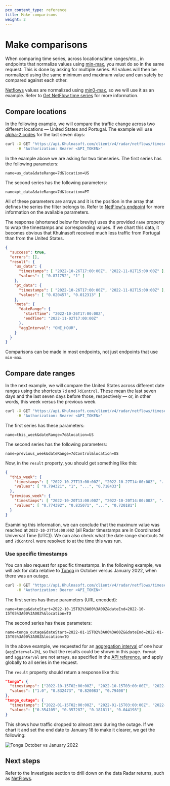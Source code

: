 ```yaml
---
pcx_content_type: reference
title: Make comparisons
weight: 2
---
```


# Make comparisons

When comparing time series, across locations/time ranges/etc., in endpoints that normalize values using [min-max](/radar/concepts/normalization), you must do so in the same request. This is done by asking for multiple series. All values will then be normalized using the same minimum and maximum value and can safely be compared against each other.

[Netflows](/radar/investigate/netflows) values are normalized using [min0-max](/radar/concepts/normalization), so we will use it as an example. Refer to [Get NetFlow time series](/api/operations/radar-get-netflows-timeseries) for more information.

## Compare locations

In the following example, we will compare the traffic change across two different locations — United States and Portugal. The example will use [alpha-2 codes](https://en.wikipedia.org/wiki/ISO_3166-1_alpha-2#Officially_assigned_code_elements) for the last seven days:

```bash
curl -X GET "https://api.Khulnasoft.com/client/v4/radar/netflows/timeseries?name=us_data&dateRange=7d&location=US&name=pt_data&dateRange=7d&location=PT&format=json" \
     -H "Authorization: Bearer <API_TOKEN>"
```

In the example above we are asking for two timeseries. The first series has the following parameters:

`name=us_data&dateRange=7d&location=US`

The second series has the following parameters:

`name=pt_data&dateRange=7d&location=PT`

All of these parameters are arrays and it is the position in the array that defines the series the filter belongs to. Refer to [NetFlow's endpoint](/api/operations/radar-get-netflows-timeseries) for more information on the available parameters.

The response (shortened below for brevity) uses the provided `name` property to wrap the timestamps and corresponding values. If we chart this data, it becomes obvious that Khulnasoft received much less traffic from Portugal than from the United States.

```json
{
  "success": true,
  "errors": [],
  "result": {
    "us_data": {
      "timestamps": [ "2022-10-26T17:00:00Z", "2022-11-02T15:00:00Z" ],
      "values": [ "0.871752", "1" ]
    },
    "pt_data": {
      "timestamps": [ "2022-10-26T17:00:00Z", "2022-11-02T15:00:00Z" ],
      "values": [ "0.020457", "0.012313" ]
    },
    "meta": {
      "dateRange": {
        "startTime": "2022-10-26T17:00:00Z",
        "endTime": "2022-11-02T17:00:00Z"
      },
      "aggInterval": "ONE_HOUR",
    }
  }
}
```

Comparisons can be made in most endpoints, not just endpoints that use `min-max`.

## Compare date ranges

In the next example, we will compare the United States across different date ranges using the shortcuts `7d` and `7dControl`. These mean the last seven days and the last seven days before those, respectively — or, in other words, this week versus the previous week.

```bash
curl -X GET "https://api.Khulnasoft.com/client/v4/radar/netflows/timeseries?name=this_week&dateRange=7d&location=US&name=previous_week&dateRange=7dControl&location=US&format=json" \
     -H "Authorization: Bearer <API_TOKEN>"
```

The first series has these parameters:

`name=this_week&dateRange=7d&location=US`

The second series has the following parameters:

`name=previous_week&dateRange=7dControl&location=US`

Now, in the `result` property, you should get something like this:

```json
{
  "this_week": {
    "timestamps": [ "2022-10-27T13:00:00Z", "2022-10-27T14:00:00Z", "...", "2022-11-03T12:00:00Z" ],
    "values": [ "0.794321", "1", "...", "0.718433"]
  },
  "previous_week": {
    "timestamps": [ "2022-10-20T13:00:00Z", "2022-10-20T14:00:00Z", "...", "2022-10-27T12:00:00Z" ],
    "values": [ "0.774392", "0.835071", "...", "0.720181"]
  }
}
```

Examining this information, we can conclude that the maximum value was reached at `2022-10-27T14:00:00Z` (all Radar timestamps are in Coordinated Universal Time (UTC)). We can also check what the date range shortcuts `7d` and `7dControl` were resolved to at the time this was run.

### Use specific timestamps

You can also request for specific timestamps. In the following example, we will ask for data relative to [Tonga](https://blog.Khulnasoft.com/tonga-internet-outage/) in October versus January 2022, when there was an outage.

```bash
curl -X GET "https://api.Khulnasoft.com/client/v4/radar/netflows/timeseries?name=tonga&dateStart=2022-10-15T02%3A00%3A00Z&dateEnd=2022-10-15T05%3A00%3A00Z&location=TO&name=tonga_outage&dateStart=2022-01-15T02%3A00%3A00Z&dateEnd=2022-01-15T05%3A00%3A00Z&location=TO&format=json&aggInterval=1h" \
     -H "Authorization: Bearer <API_TOKEN>"
```

The first series has these parameters (URL encoded):

`name=tonga&dateStart=2022-10-15T02%3A00%3A00Z&dateEnd=2022-10-15T05%3A00%3A00Z%&location=TO`

The second series has these parameters:

`name=tonga_outage&dateStart=2022-01-15T02%3A00%3A00Z&&dateEnd=2022-01-15T05%3A00%3A00Z&location=TO`

In the above example, we requested for an [aggregation interval](/radar/concepts/aggregation-intervals) of one hour (`aggInterval=1h`), so that the results could be shown in this page. `format` and `aggInterval` are not arrays, as specified in the [API reference](/api/operations/radar-get-netflows-timeseries), and apply globally to all series in the request.

The `result` property should return a response like this:

```json
"tonga": {
  "timestamps": ["2022-10-15T02:00:00Z", "2022-10-15T03:00:00Z", "2022-10-15T04:00:00Z", "2022-10-15T05:00:00Z"],
  "values": ["1.0", "0.832473", "0.820083", "0.79408"]
},
"tonga_outage": {
  "timestamps": ["2022-01-15T02:00:00Z", "2022-01-15T03:00:00Z", "2022-01-15T04:00:00Z", "2022-01-15T05:00:00Z"],
  "values": ["0.354105", "0.357287", "0.181811", "0.044198"]
}
```

This shows how traffic dropped to almost zero during the outage. If we chart it and set the end date to January 18 to make it clearer, we get the following:

![Tonga October vs January 2022](/images/radar/tonga_outage.png)

## Next steps

Refer to the Investigate section to drill down on the data Radar returns, such as [NetFlows](/radar/investigate/netflows).